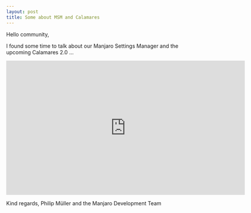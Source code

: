 ```yaml
---
layout: post
title: Some about MSM and Calamares
---
```


Hello community,

I found some time to talk about our Manjaro Settings Manager and the upcoming Calamares 2.0 ...

<iframe src="https://player.vimeo.com/video/148717090" width="640" height="360" frameborder="0" webkitallowfullscreen mozallowfullscreen allowfullscreen></iframe>

Kind regards,
Philip Müller and the Manjaro Development Team
